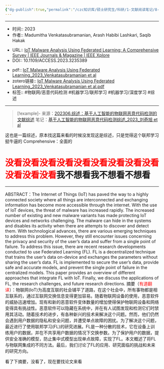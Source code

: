 ```yaml
---
{"dg-publish":true,"permalink":"/czc知识库/硕士研究生/科研/1-文献阅读笔记/8-恶意代码检测综述类/202301.综述：物联网联邦学习综述：IoT Malware Analysis Using Federated Learning： A Comprehensive Survey/","dgPassFrontmatter":true,"created":"2024-06-18T17:45:26.923+08:00","updated":"2024-12-08T12:30:21.285+08:00"}
---
```



***
- 时间:: 2023
- 作者:: Madumitha Venkatasubramanian, Arash Habibi Lashkari, Saqib Hakak
* URL:: [IoT Malware Analysis Using Federated Learning: A Comprehensive Survey | IEEE Journals & Magazine | IEEE Xplore](https://ieeexplore.ieee.org/document/10012334/)
* DOI:: 10.1109/ACCESS.2023.3235389
- pdf:: [IoT Malware Analysis Using Federated Learning_2023_Venkatasubramanian et al](IoT%20Malware%20Analysis%20Using%20Federated%20Learning_2023_Venkatasubramanian%20et%20al.pdf)
- zotero链接:: [IoT Malware Analysis Using Federated Learning_2023_Venkatasubramanian et al.pdf](zotero://open-pdf/library/items/VTCUKJ3B)
- 标签:: #物联网/恶意代码检测 #机器学习/联邦学习 #机器学习/深度学习 #综述
***
>[!example]- 来源：[202306.综述：基于人工智能的物联网恶意代码检测的文献综述](202306.综述：基于人工智能的物联网恶意代码检测的文献综述.md)
>笔记：[基于人工智能的物联网恶意代码检测综述_2023_刘奇旭 et al](基于人工智能的物联网恶意代码检测综述_2023_刘奇旭%20et%20al.pdf)

这也是一篇综述，原本找这篇来看的时候没发现这是综述，只是觉得这个联邦学习挺牛逼的
Comprehensive：全面的
# <font color="#ff0000">没看没看没看没看没看没看没看没看没看没看没看没看</font>我不想看我不想看不想看
---

ABSTRACT：The Internet of Things (IoT) has paved the way to a highly connected society where all things are interconnected and exchanging information has become more accessible through the internet. With the use of IoT devices, the threat of malware has increased rapidly. The increased number of existing and new malware variants has made protecting IoT devices and networks challenging. The malware can hide in the systems and disables its activity when there are attempts to discover and detect them. With technological advances, there are various emerging techniques to address this problem. However, they still encounter issues concerning the privacy and security of the user’s data and suffer from a single point of failure. To address this issue, there are recent research developments conducted to use Federated Learning (FL). FL is a decentralized technique that trains the user’s data on-device and exchanges the parameters without sharing the user’s data. FL is implemented to secure the user’s data, provide safe and accurate models, and prevent the single point of failure in the centralized models. This paper provides an overview of different approaches that integrate FL with IoT. Finally, we discuss the applications of FL, the research challenges, and future research directions.
摘要（<font color="#ff0000">有道翻译</font>）：物联网(IoT)为高度互联的社会铺平了道路，在这个社会中，所有事物都是相互联系的，通过互联网交换信息变得更加容易。随着物联网设备的使用，恶意软件的威胁迅速增加。现有和新的恶意软件变体数量的增加使得保护物联网设备和网络变得具有挑战性。恶意软件可以隐藏在系统中，并在有人试图发现和检测它们时禁用其活动。随着技术的进步，有各种新兴的技术来解决这个问题。然而，他们仍然会遇到用户数据的隐私和安全问题，并遭受单点故障的困扰。为了解决这个问题，最近进行了使用联邦学习(FL)的研究进展。FL是一种分散的技术，它在设备上训练用户的数据，并在不共享用户数据的情况下交换参数。为了保护用户的数据，提供安全准确的模型，防止集中式模型出现单点故障，实现了FL。本文概述了将FL与物联网集成的不同方法。最后，我们讨论了FL的应用、研究面临的挑战和未来的研究方向。


看了下摘要，没看了，现在要找论文来看